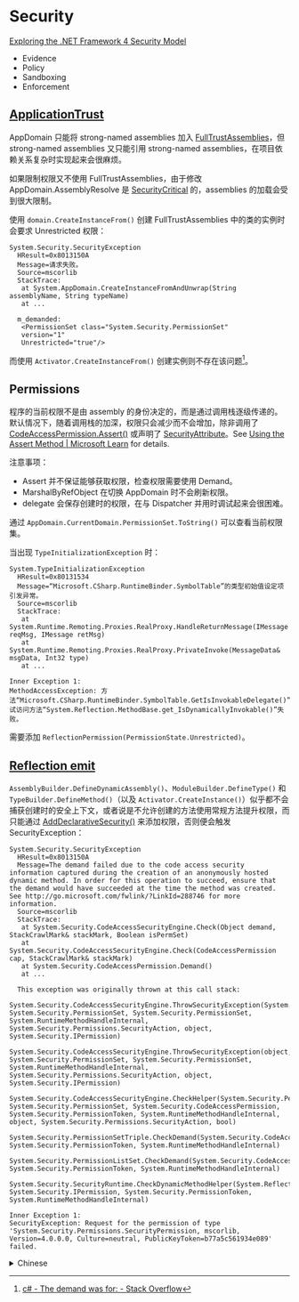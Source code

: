 # Security
[Exploring the .NET Framework 4 Security Model](https://learn.microsoft.com/en-us/archive/msdn-magazine/2009/november/exploring-the-net-framework-4-security-model)
- Evidence
- Policy
- Sandboxing
- Enforcement

## [ApplicationTrust](https://learn.microsoft.com/en-us/dotnet/api/system.security.policy.applicationtrust?view=netframework-4.8)
AppDomain 只能将 strong-named assemblies 加入 [FullTrustAssemblies](https://learn.microsoft.com/en-us/dotnet/api/system.security.policy.applicationtrust.fulltrustassemblies?view=netframework-4.8)，但 strong-named assemblies 又只能引用 strong-named assemblies，在项目依赖关系复杂时实现起来会很麻烦。

如果限制权限又不使用 FullTrustAssemblies，由于修改 AppDomain.AssemblyResolve 是 [SecurityCritical](https://learn.microsoft.com/en-us/dotnet/api/system.security.securitycriticalattribute?view=netframework-4.8) 的，assemblies 的加载会受到很大限制。

使用 `domain.CreateInstanceFrom()` 创建 FullTrustAssemblies 中的类的实例时会要求 Unrestricted 权限：
```
System.Security.SecurityException
  HResult=0x8013150A
  Message=请求失败。
  Source=mscorlib
  StackTrace:
   at System.AppDomain.CreateInstanceFromAndUnwrap(String assemblyName, String typeName)
   at ...

  m_demanded:
   <PermissionSet class="System.Security.PermissionSet"
   version="1"
   Unrestricted="true"/>
```
而使用 `Activator.CreateInstanceFrom()` 创建实例则不存在该问题[^CreateInstance-Unrestricted]。

## Permissions
程序的当前权限不是由 assembly 的身份决定的，而是通过调用栈逐级传递的。默认情况下，随着调用栈的加深，权限只会减少而不会增加，除非调用了 [CodeAccessPermission.Assert()](https://learn.microsoft.com/en-us/dotnet/api/system.security.codeaccesspermission.assert?view=netframework-4.8) 或声明了 [SecurityAttribute](https://learn.microsoft.com/en-us/dotnet/api/system.security.permissions.securityattribute?view=netframework-4.8)。See [Using the Assert Method | Microsoft Learn](https://learn.microsoft.com/en-us/previous-versions/dotnet/framework/code-access-security/using-the-assert-method) for details.

注意事项：
- Assert 并不保证能够获取权限，检查权限需要使用 Demand。
- MarshalByRefObject 在切换 AppDomain 时不会刷新权限。
- delegate 会保存创建时的权限，在与 Dispatcher 并用时调试起来会很困难。

通过 `AppDomain.CurrentDomain.PermissionSet.ToString()` 可以查看当前权限集。

当出现 `TypeInitializationException` 时：
```
System.TypeInitializationException
  HResult=0x80131534
  Message=“Microsoft.CSharp.RuntimeBinder.SymbolTable”的类型初始值设定项引发异常。
  Source=mscorlib
  StackTrace:
   at System.Runtime.Remoting.Proxies.RealProxy.HandleReturnMessage(IMessage reqMsg, IMessage retMsg)
   at System.Runtime.Remoting.Proxies.RealProxy.PrivateInvoke(MessageData& msgData, Int32 type)
   at ...

Inner Exception 1:
MethodAccessException: 方法“Microsoft.CSharp.RuntimeBinder.SymbolTable.GetIsInvokableDelegate()”尝试访问方法“System.Reflection.MethodBase.get_IsDynamicallyInvokable()”失败。
```
需要添加 `ReflectionPermission(PermissionState.Unrestricted)`。

## [Reflection emit](https://learn.microsoft.com/en-us/dotnet/framework/reflection-and-codedom/security-issues-in-reflection-emit#Anonymously_Hosted_Dynamic_Methods)
`AssemblyBuilder.DefineDynamicAssembly()`、`ModuleBuilder.DefineType()` 和 `TypeBuilder.DefineMethod()`（以及 `Activator.CreateInstance()`）似乎都不会捕获创建时的安全上下文，或者说是不允许创建的方法使用常规方法提升权限，而只能通过 [AddDeclarativeSecurity()](https://learn.microsoft.com/en-us/dotnet/api/system.reflection.emit.typebuilder.adddeclarativesecurity?view=netframework-4.8.1) 来添加权限，否则便会触发 SecurityException：

```
System.Security.SecurityException
  HResult=0x8013150A
  Message=The demand failed due to the code access security information captured during the creation of an anonymously hosted dynamic method. In order for this operation to succeed, ensure that the demand would have succeeded at the time the method was created. See http://go.microsoft.com/fwlink/?LinkId=288746 for more information.
  Source=mscorlib
  StackTrace:
   at System.Security.CodeAccessSecurityEngine.Check(Object demand, StackCrawlMark& stackMark, Boolean isPermSet)
   at System.Security.CodeAccessSecurityEngine.Check(CodeAccessPermission cap, StackCrawlMark& stackMark)
   at System.Security.CodeAccessPermission.Demand()
   at ...

  This exception was originally thrown at this call stack:
    System.Security.CodeAccessSecurityEngine.ThrowSecurityException(System.Reflection.RuntimeAssembly, System.Security.PermissionSet, System.Security.PermissionSet, System.RuntimeMethodHandleInternal, System.Security.Permissions.SecurityAction, object, System.Security.IPermission)
    System.Security.CodeAccessSecurityEngine.ThrowSecurityException(object, System.Security.PermissionSet, System.Security.PermissionSet, System.RuntimeMethodHandleInternal, System.Security.Permissions.SecurityAction, object, System.Security.IPermission)
    System.Security.CodeAccessSecurityEngine.CheckHelper(System.Security.PermissionSet, System.Security.PermissionSet, System.Security.CodeAccessPermission, System.Security.PermissionToken, System.RuntimeMethodHandleInternal, object, System.Security.Permissions.SecurityAction, bool)
    System.Security.PermissionSetTriple.CheckDemand(System.Security.CodeAccessPermission, System.Security.PermissionToken, System.RuntimeMethodHandleInternal)
    System.Security.PermissionListSet.CheckDemand(System.Security.CodeAccessPermission, System.Security.PermissionToken, System.RuntimeMethodHandleInternal)
    System.Security.SecurityRuntime.CheckDynamicMethodHelper(System.Reflection.Emit.DynamicResolver, System.Security.IPermission, System.Security.PermissionToken, System.RuntimeMethodHandleInternal)

Inner Exception 1:
SecurityException: Request for the permission of type 'System.Security.Permissions.SecurityPermission, mscorlib, Version=4.0.0.0, Culture=neutral, PublicKeyToken=b77a5c561934e089' failed.
```
<details><summary>Chinese</summary>

```
System.Security.SecurityException
  HResult=0x8013150A
  Message=创建匿名承载的动态方法过程中获得的代码访问安全信息导致此请求失败。为使此操作成功，请确保在创建方法时可成功完成此请求。请参阅 http://go.microsoft.com/fwlink/?LinkId=288746 了解更多信息。
  Source=mscorlib
  StackTrace:
   at System.Security.CodeAccessSecurityEngine.Check(Object demand, StackCrawlMark& stackMark, Boolean isPermSet)
   at System.Security.CodeAccessSecurityEngine.Check(CodeAccessPermission cap, StackCrawlMark& stackMark)
   at System.Security.CodeAccessPermission.Demand()
   at ...

  This exception was originally thrown at this call stack:
    System.Security.CodeAccessSecurityEngine.ThrowSecurityException(System.Reflection.RuntimeAssembly, System.Security.PermissionSet, System.Security.PermissionSet, System.RuntimeMethodHandleInternal, System.Security.Permissions.SecurityAction, object, System.Security.IPermission)
    System.Security.CodeAccessSecurityEngine.ThrowSecurityException(object, System.Security.PermissionSet, System.Security.PermissionSet, System.RuntimeMethodHandleInternal, System.Security.Permissions.SecurityAction, object, System.Security.IPermission)
    System.Security.CodeAccessSecurityEngine.CheckHelper(System.Security.PermissionSet, System.Security.PermissionSet, System.Security.CodeAccessPermission, System.Security.PermissionToken, System.RuntimeMethodHandleInternal, object, System.Security.Permissions.SecurityAction, bool)
    System.Security.PermissionSetTriple.CheckDemand(System.Security.CodeAccessPermission, System.Security.PermissionToken, System.RuntimeMethodHandleInternal)
    System.Security.PermissionListSet.CheckDemand(System.Security.CodeAccessPermission, System.Security.PermissionToken, System.RuntimeMethodHandleInternal)
    System.Security.SecurityRuntime.CheckDynamicMethodHelper(System.Reflection.Emit.DynamicResolver, System.Security.IPermission, System.Security.PermissionToken, System.RuntimeMethodHandleInternal)

Inner Exception 1:
SecurityException: 请求“System.Security.Permissions.SecurityPermission, mscorlib, Version=4.0.0.0, Culture=neutral, PublicKeyToken=b77a5c561934e089”类型的权限已失败。
```

</details>

[^CreateInstance-Unrestricted]: [c# - The demand was for: <PermissionSet class="System.Security.PermissionSet" version="1" Unrestricted="true"/> - Stack Overflow](https://stackoverflow.com/questions/20957089/the-demand-was-for-permissionset-class-system-security-permissionset-version)